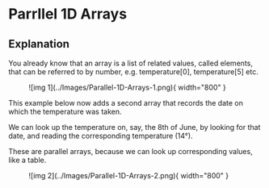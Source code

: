# Parrllel 1D Arrays

## Explanation

You already know that an array is a list of related values, called elements, that can be referred to by number, e.g. temperature[0], temperature[5] etc. 

<figure markdown="span">
  ![img 1](../Images/Parallel-1D-Arrays-1.png){ width="800" }
</figure>


This example below now adds a second array that records the date on which the temperature was taken.

We can look up the temperature on, say, the 8th of June, by looking for that date, and reading the corresponding temperature (14°). 

These are parallel arrays, because we can look up corresponding values, like a table.


<figure markdown="span">
  ![img 2](../Images/Parallel-1D-Arrays-2.png){ width="800" }
</figure>

<!---{ width="300" }-->

